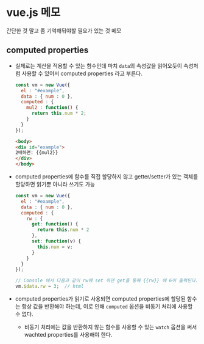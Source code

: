 # vue.js 메모

간단한 것 말고 좀 기억해둬야할 필요가 있는 것 메모

## computed properties

- 실제로는 계산을 적용할 수 있는 함수인데 마치 `data`의 속성값을 읽어오듯이 속성처럼 사용할 수 있어서 computed properties 라고 부른다.

  ```javascript
  const vm = new Vue({
    el : "#example",
    data : { num : 0 },
    computed : {   
      mul2 : function() {
        return this.num * 2;
      }
    }
  });
  ```

  ```html
  <body>
  <div id="example">
  2배하면: {{mul2}}
  </div>
  </body>
  ```

- computed properties에 함수를 직접 할당하지 않고 getter/setter가 있는 객체를 할당하면 읽기뿐 아니라 쓰기도 가능

  ```javascript
  const vm = new Vue({
    el : "#example",
    data : { num : 0 },
    computed : {   
      rw : {
        get: function() {
          return this.num * 2
        },
        set: function(v) {
          this.num = v;
        }
      }
    }
  });

  // Console 에서 다음과 같이 rw에 set 하면 get을 통해 {{rw}} 에 6이 출력된다.
  vm.$data.rw = 3;  // html
  ```

- computed properties가 읽기로 사용되면 computed properties에 할당된 함수는 항상 값을 반환해야 하는데, 이로 인해 `computed` 옵션을 비동기 처리에 사용할 수 없다.
  - 비동기 처리에는 값을 반환하지 않는 함수를 사용할 수 있는 `watch` 옵션을 써서 wachted properties를 사용해야 한다.

